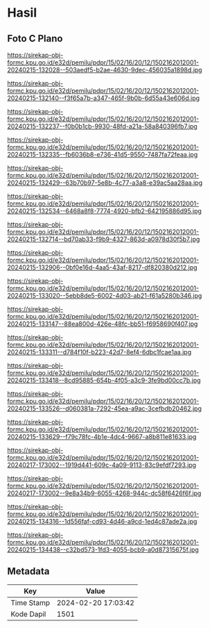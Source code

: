 # Hasil

## Foto C Plano

https://sirekap-obj-formc.kpu.go.id/e32d/pemilu/pdpr/15/02/16/20/12/1502162012001-20240215-132028--503aedf5-b2ae-4630-9dec-456035a1898d.jpg

https://sirekap-obj-formc.kpu.go.id/e32d/pemilu/pdpr/15/02/16/20/12/1502162012001-20240215-132140--f3f65a7b-a347-465f-9b0b-6d55a43e606d.jpg

https://sirekap-obj-formc.kpu.go.id/e32d/pemilu/pdpr/15/02/16/20/12/1502162012001-20240215-132237--f0b0b1cb-9930-48fd-a21a-58a840396fb7.jpg

https://sirekap-obj-formc.kpu.go.id/e32d/pemilu/pdpr/15/02/16/20/12/1502162012001-20240215-132335--fb6036b8-e736-41d5-9550-7487fa72feaa.jpg

https://sirekap-obj-formc.kpu.go.id/e32d/pemilu/pdpr/15/02/16/20/12/1502162012001-20240215-132429--63b70b97-5e8b-4c77-a3a8-e39ac5aa28aa.jpg

https://sirekap-obj-formc.kpu.go.id/e32d/pemilu/pdpr/15/02/16/20/12/1502162012001-20240215-132534--6468a8f8-7774-4920-bfb2-642195886d95.jpg

https://sirekap-obj-formc.kpu.go.id/e32d/pemilu/pdpr/15/02/16/20/12/1502162012001-20240215-132714--bd70ab33-f9b9-4327-863d-a0978d30f5b7.jpg

https://sirekap-obj-formc.kpu.go.id/e32d/pemilu/pdpr/15/02/16/20/12/1502162012001-20240215-132906--0bf0e16d-4aa5-43af-8217-df820380d212.jpg

https://sirekap-obj-formc.kpu.go.id/e32d/pemilu/pdpr/15/02/16/20/12/1502162012001-20240215-133020--5ebb8de5-6002-4d03-ab21-f61a5280b346.jpg

https://sirekap-obj-formc.kpu.go.id/e32d/pemilu/pdpr/15/02/16/20/12/1502162012001-20240215-133147--88ea800d-426e-48fc-bb51-f6958690f407.jpg

https://sirekap-obj-formc.kpu.go.id/e32d/pemilu/pdpr/15/02/16/20/12/1502162012001-20240215-133311--d784f10f-b223-42d7-8ef4-6dbc1fcae1aa.jpg

https://sirekap-obj-formc.kpu.go.id/e32d/pemilu/pdpr/15/02/16/20/12/1502162012001-20240215-133418--8cd95885-654b-4f05-a3c9-3fe9bd00cc7b.jpg

https://sirekap-obj-formc.kpu.go.id/e32d/pemilu/pdpr/15/02/16/20/12/1502162012001-20240215-133526--d060381a-7292-45ea-a9ac-3cefbdb20462.jpg

https://sirekap-obj-formc.kpu.go.id/e32d/pemilu/pdpr/15/02/16/20/12/1502162012001-20240215-133629--f79c78fc-4b1e-4dc4-9667-a8b811e81633.jpg

https://sirekap-obj-formc.kpu.go.id/e32d/pemilu/pdpr/15/02/16/20/12/1502162012001-20240217-173002--1919d441-609c-4a09-9113-83c9efdf7293.jpg

https://sirekap-obj-formc.kpu.go.id/e32d/pemilu/pdpr/15/02/16/20/12/1502162012001-20240217-173002--9e8a34b9-6055-4268-944c-dc58f6426f6f.jpg

https://sirekap-obj-formc.kpu.go.id/e32d/pemilu/pdpr/15/02/16/20/12/1502162012001-20240215-134316--1d556faf-cd93-4d46-a9cd-1ed4c87ade2a.jpg

https://sirekap-obj-formc.kpu.go.id/e32d/pemilu/pdpr/15/02/16/20/12/1502162012001-20240215-134438--c32bd573-1fd3-4055-bcb9-a0d87315675f.jpg


## Metadata

| Key        | Value               |
| ---------- | ------------------- |
| Time Stamp | 2024-02-20 17:03:42 |
| Kode Dapil | 1501                |



